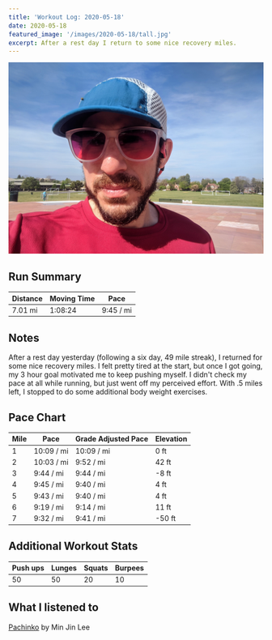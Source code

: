 ```yaml
---
title: 'Workout Log: 2020-05-18'
date: 2020-05-18
featured_image: '/images/2020-05-18/tall.jpg'
excerpt: After a rest day I return to some nice recovery miles.
---
```


![](/images/2020-05-18/wide.jpg)


## Run Summary

| Distance   | Moving Time          	| Pace        |
|------------|------------------------|-------------|
| 7.01 mi    | 1:08:24                |   9:45 / mi |

## Notes

After a rest day yesterday (following a six day, 49 mile streak), I returned for some nice recovery miles. I felt pretty tired at the start, but once I got going, my 3 hour goal motivated me to keep pushing myself. I didn't check my pace at all while running, but just went off my perceived effort. With .5 miles left, I stopped to do some additional body weight exercises.

## Pace Chart

| Mile | Pace          	| Grade Adjusted Pace  | Elevation   |
|------|----------------|----------------------|-------------|
| 1    | 10:09 / mi     |  10:09 / mi          | 	0 ft       |
| 2    | 10:03 / mi     |  9:52 / mi           | 42 ft       |
| 3    |  9:44 / mi     |  9:44 / mi           | -8 ft       |
| 4    |  9:45 / mi    	|  9:40 / mi           |  4 ft       |
| 5    |  9:43 / mi    	|  9:40 / mi           | 4 ft        |
| 6    |  9:19 / mi    	|  9:14 / mi           | 11 ft       |
| 7    |  9:32 / mi    	|  9:41 / mi           | -50 ft      |

## Additional Workout Stats

| Push ups | Lunges   | Squats  | Burpees   |
|----------|----------|---------|-----------|
| 50       | 50       | 20      | 10        |

## What I listened to
[Pachinko](https://www.goodreads.com/book/show/34051011-pachinko) by Min Jin Lee
